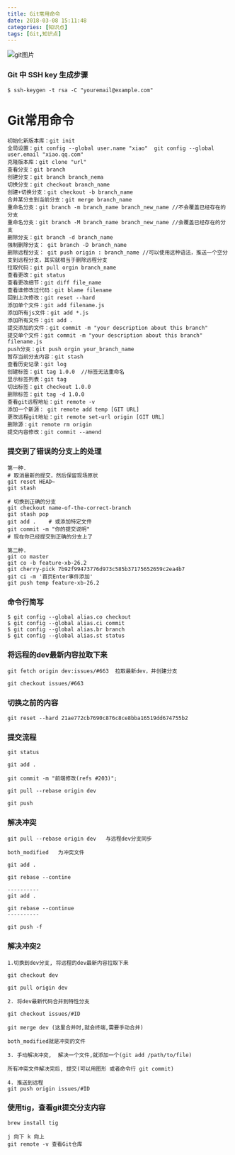 ```yaml
---
title: Git常用命令
date: 2018-03-08 15:11:48
categories: [知识点]
tags: [Git,知识点]
---
```


![git图片](https://timgsa.baidu.com/timg?image&quality=80&size=b9999_10000&sec=1493224022490&di=4b9c36844b17e0c6116d1fd5aa883baf&imgtype=0&src=http%3A%2F%2Fimages.cnblogs.com%2Fcnblogs_com%2Fqyf404%2F612381%2Fo_git-logo.png)

<!--more-->

### Git 中 SSH key 生成步骤
```
$ ssh-keygen -t rsa -C "youremail@example.com"
```

# Git常用命令

```
初始化新版本库：git init
全局设置：git config --global user.name "xiao"  git config --global user.email "xiao.qq.com"
克隆版本库：git clone "url"
查看分支：git branch
创建分支：git branch branch_nema
切换分支：git checkout branch_name
创建+切换分支：git checkout -b branch_name
合并某分支到当前分支：git merge branch_name
重命名分支：git branch -m branch_name branch_new_name //不会覆盖已经存在的分支
重命名分支：git branch -M branch_name branch_new_name //会覆盖已经存在的分支
删除分支：git branch -d branch_name 
强制删除分支： git branch -D branch_name
删除远程分支： git push origin : branch_name //可以使用这种语法，推送一个空分支到远程分支，其实就相当于删除远程分支
拉取代码：git pull orgin branch_name
查看更改：git status
查看更改细节：git diff file_name
查看谁修改过代码：git blame filename
回到上次修改：git reset --hard
添加单个文件：git add filename.js
添加所有js文件：git add *.js
添加所有文件：git add .
提交添加的文件：git commit -m "your description about this branch"
提交单个文件：git commit -m "your description about this branch" filename.js
push分支：git push orgin your_branch_name
暂存当前分支内容：git stash
查看历史记录：git log
创建标签：git tag 1.0.0  //标签无法重命名
显示标签列表：git tag
切出标签：git checkout 1.0.0
删除标签：git tag -d 1.0.0
查看git远程地址：git remote -v
添加一个新源： git remote add temp [GIT URL]
更改远程git地址：git remote set-url origin [GIT URL]
删除源：git remote rm origin
提交内容修改：git commit --amend

```

### 提交到了错误的分支上的处理
```
第一种.
# 取消最新的提交，然后保留现场原状
git reset HEAD~
git stash

# 切换到正确的分支
git checkout name-of-the-correct-branch
git stash pop
git add .    # 或添加特定文件
git commit -m "你的提交说明"
# 现在你已经提交到正确的分支上了

第二种.
git co master
git co -b feature-xb-26.2
git cherry-pick 7b92f99473776d973c585b37175652659c2ea4b7
git ci -m '首页Enter事件添加'
git push temp feature-xb-26.2

```

### 命令行简写

```
$ git config --global alias.co checkout
$ git config --global alias.ci commit
$ git config --global alias.br branch
$ git config --global alias.st status
```

### 将远程的dev最新内容拉取下来

```
git fetch origin dev:issues/#663  拉取最新dev，并创建分支

git checkout issues/#663
```

### 切换之前的内容

```
git reset --hard 21ae772cb7690c876c8ce8bba16519dd674755b2
```

### 提交流程

```
git status

git add .

git commit -m "前端修改(refs #203)";

git pull --rebase origin dev

git push
```

### 解决冲突

```
git pull --rebase origin dev   与远程dev分支同步

both_modified   为冲突文件

git add .

git rebase --contine

----------
git add .

git rebase --continue
----------

git push -f
```

### 解决冲突2

```
1.切换到dev分支, 将远程的dev最新内容拉取下来

git checkout dev

git pull origin dev

2. 将dev最新代码合并到特性分支

git checkout issues/#ID

git merge dev (这里合并时,就会终端,需要手动合并)

both_modified就是冲突的文件

3. 手动解决冲突,  解决一个文件,就添加一个(git add /path/to/file)

所有冲突文件解决完后, 提交(可以用图形 或者命令行 git commit)

4. 推送到远程
git push origin issues/#ID
```

### 使用tig，查看git提交分支内容

```
brew install tig

j 向下 k 向上
git remote -v 查看Git仓库
```